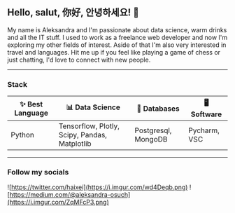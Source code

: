 ## Hello, salut, 你好, 안녕하세요! 👋
My name is Aleksandra and I'm passionate about data science, warm drinks and all the IT stuff. I used to work as a freelance web developer and now I'm exploring my other fields of interest. Aside of that I'm also very interested in travel and languages. Hit me up if you feel like playing a game of chess or just chatting, I'd love to connect with new people.

---
### Stack
| ✨ Best Language | 📊 Data Science                        | 📝 Databases           | 🖥 Software     |
|---------------|-------------------------------------|---------------------|--------------|
| Python        | Tensorflow, Plotly, Scipy, Pandas, Matplotlib  | Postgresql, MongoDB | Pycharm, VSC |

---
### Follow my socials
![https://twitter.com/haixei](https://i.imgur.com/wd4Deqb.png) 
![https://medium.com/@aleksandra-osuch](https://i.imgur.com/ZqMFcP3.png)
